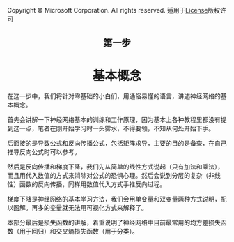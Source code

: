 Copyright © Microsoft Corporation. All rights reserved.
  适用于[License](https://github.com/Microsoft/ai-edu/blob/master/LICENSE.md)版权许可


## <center>第一步</center>

# <center>基本概念</center>

在这一步中，我们将针对零基础的小白们，用通俗易懂的语言，讲述神经网络的基本概念。

首先会讲解一下神经网络基本的训练和工作原理，因为基本上各种教程里都没有提到这一点，笔者在刚开始学习时一头雾水，不得要领，不知从何处开始下手。

后面接的是导数公式和反向传播公式，包括矩阵求导，主要的目的是备查，在自己推导反向公式时可以参考。

然后是反向传播和梯度下降，我们先从简单的线性方式说起（只有加法和乘法），而且用代入数值的方式来消除对公式的恐惧心理。然后会说到分层的复杂（非线性）函数的反向传播，同样用数值代入方式手推反向过程。

梯度下降是神经网络的基本学习方法，我们会用单变量和双变量两种方式说明，配以图解。再多的变量就无法用可视化方式来解释了。

本部分最后是损失函数的讲解，着重说明了神经网络中目前最常用的均方差损失函数（用于回归）和交叉熵损失函数（用于分类）。
